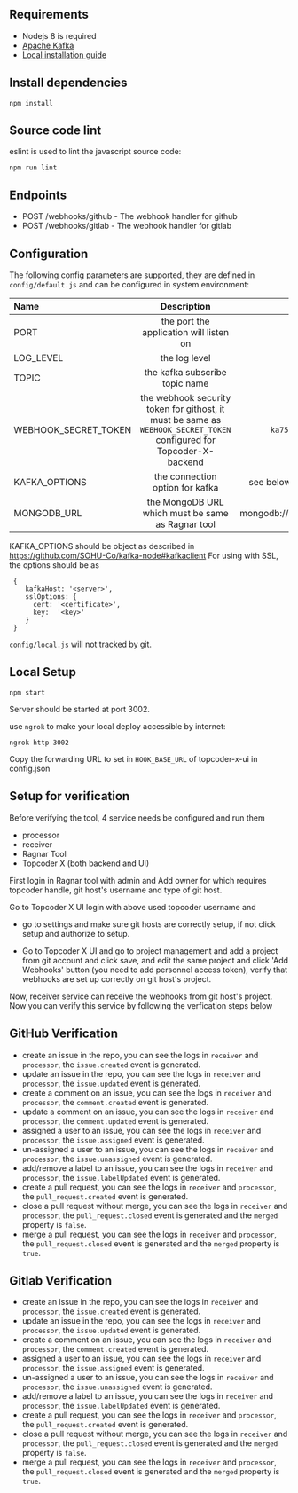 ## Requirements

- Nodejs 8 is required
- [Apache Kafka](https://kafka.apache.org/)
 - [Local installation guide](https://devops.profitbricks.com/tutorials/install-and-configure-apache-kafka-on-ubuntu-1604-1/)
## Install dependencies

```shell
npm install
```

## Source code lint

eslint is used to lint the javascript source code:

```shell
npm run lint
```

## Endpoints

- POST /webhooks/github - The webhook handler for github
- POST /webhooks/gitlab - The webhook handler for gitlab


## Configuration

The following config parameters are supported, they are defined in `config/default.js` and can be configured in system environment:


| Name                           | Description                                | Default                          |
| :----------------------------- | :----------------------------------------: | :------------------------------: |
| PORT                           | the port the application will listen on    |  3000                            |
| LOG_LEVEL                      | the log level                              |  info                            |
| TOPIC                          | the kafka subscribe topic name             |  tc-x-events                    |
| WEBHOOK_SECRET_TOKEN            | the webhook security token for githost, it must be same as `WEBHOOK_SECRET_TOKEN` configured for Topcoder-X-backend| `ka75hsrq65cFEr61Hd4x`|
|KAFKA_OPTIONS                   | the connection option for kafka            |  see below about KAFKA options                   |
| MONGODB_URL  | the MongoDB URL which must be same as Ragnar tool | mongodb://127.0.0.1:27017/ragnar|

KAFKA_OPTIONS should be object as described in https://github.com/SOHU-Co/kafka-node#kafkaclient
For using with SSL, the options should be as
```
 {
    kafkaHost: '<server>',
    sslOptions: {
      cert: '<certificate>', 
      key:  '<key>'
    }
 }
```

`config/local.js` will not tracked by git.

## Local Setup

```shell
npm start
```

Server should be started at port 3002.

use `ngrok` to make your local deploy accessible by internet:
```shell
ngrok http 3002
```

Copy the forwarding URL to set in `HOOK_BASE_URL` of topcoder-x-ui in config.json

## Setup for verification
Before verifying the tool, 4 service needs be configured and run them
- processor
- receiver
- Ragnar Tool
- Topcoder X (both backend and UI)

First login in Ragnar tool with admin and Add owner for which requires topcoder handle, git host's username and type of git host.

Go to Topcoder X UI login with above used topcoder username and
- go to settings and make sure git hosts are correctly setup, if not click setup and authorize to setup.

- Go to Topcoder X UI and go to project management and add a project from git account and click save, and edit the same project and click 'Add Webhooks' button (you need to add personnel access token), verify that webhooks are set up correctly on git host's project.

Now, receiver service can receive the webhooks from git host's project. Now you can verify this service by following the verfication steps below

## GitHub Verification

- create an issue in the repo, you can see the logs in `receiver` and `processor`, the `issue.created` event is generated.
- update an issue in the repo, you can see the logs in `receiver` and `processor`, the `issue.updated` event is generated.
- create a comment on an issue, you can see the logs in `receiver` and `processor`, the `comment.created` event is generated.
- update a comment on an issue, you can see the logs in `receiver` and `processor`, the `comment.updated` event is generated.
- assigned a user to an issue, you can see the logs in `receiver` and `processor`, the `issue.assigned` event is generated.
- un-assigned a user to an issue, you can see the logs in `receiver` and `processor`, the `issue.unassigned` event is generated.
- add/remove a label to an issue, you can see the logs in `receiver` and `processor`, the `issue.labelUpdated` event is generated.
- create a pull request, you can see the logs in `receiver` and `processor`, the `pull_request.created` event is generated.
- close a pull request without merge, you can see the logs in `receiver` and `processor`, the `pull_request.closed` event is generated and the `merged` property is `false`.
- merge a pull request, you can see the logs in `receiver` and `processor`, the `pull_request.closed` event is generated and the `merged` property is `true`.

## Gitlab Verification

- create an issue in the repo, you can see the logs in `receiver` and `processor`, the `issue.created` event is generated.
- update an issue in the repo, you can see the logs in `receiver` and `processor`, the `issue.updated` event is generated.
- create a comment on an issue, you can see the logs in `receiver` and `processor`, the `comment.created` event is generated.
- assigned a user to an issue, you can see the logs in `receiver` and `processor`, the `issue.assigned` event is generated.
- un-assigned a user to an issue, you can see the logs in `receiver` and `processor`, the `issue.unassigned` event is generated.
- add/remove a label to an issue, you can see the logs in `receiver` and `processor`, the `issue.labelUpdated` event is generated.
- create a pull request, you can see the logs in `receiver` and `processor`, the `pull_request.created` event is generated.
- close a pull request without merge, you can see the logs in `receiver` and `processor`, the `pull_request.closed` event is generated and the `merged` property is `false`.
- merge a pull request, you can see the logs in `receiver` and `processor`, the `pull_request.closed` event is generated and the `merged` property is `true`.